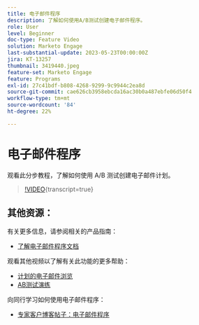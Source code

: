 ```yaml
---
title: 电子邮件程序
description: 了解如何使用A/B测试创建电子邮件程序。
role: User
level: Beginner
doc-type: Feature Video
solution: Marketo Engage
last-substantial-update: 2023-05-23T00:00:00Z
jira: KT-13257
thumbnail: 3419440.jpeg
feature-set: Marketo Engage
feature: Programs
exl-id: 27c41bdf-b808-4268-9299-9c9944c2ea8d
source-git-commit: cae626cb3958ebcda16ac30b0a487ebfe06d50f4
workflow-type: tm+mt
source-wordcount: '84'
ht-degree: 22%

---
```


# 电子邮件程序

观看此分步教程，了解如何使用 A/B 测试创建电子邮件计划。

>[!VIDEO](https://video.tv.adobe.com/v/3453377/?captions=chi_hans&learn=on){transcript=true}


## 其他资源：

有关更多信息，请参阅相关的产品指南：

* [了解电子邮件程序文档](https://experienceleague.adobe.com/docs/marketo/using/product-docs/email-marketing/email-programs/creating-an-email-program/understanding-email-programs.html?lang=zh-Hans)

观看其他视频以了解有关此功能的更多帮助：

* [计划的电子邮件浏览](https://experienceleague.adobe.com/docs/marketo-learn/tutorials/email-marketing/scheduled-email-watch.html?lang=zh-Hans)
* [AB测试演练](https://experienceleague.adobe.com/docs/marketo-learn/tutorials/email-marketing/ab-testing-watch.html?lang=zh-Hans)

向同行学习如何使用电子邮件程序：

* [专家客户博客帖子：电子邮件程序](https://nation.marketo.com/t5/product-blogs/marketo-success-series-email-programs/ba-p/304968)
